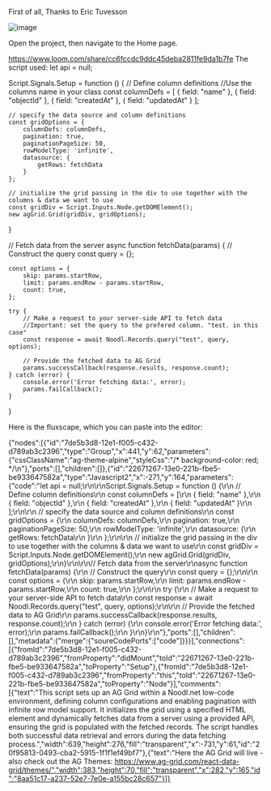 First of all, Thanks to Eric Tuvesson

![image](https://github.com/user-attachments/assets/18704e7f-5e1f-4d1e-849d-91bdc176a29f)


Open the project, then navigate to the Home page.

https://www.loom.com/share/cc6fccdc9ddc45deba2811fe9da1b7fe
The script used:
let api = null;

Script.Signals.Setup = function () {
    // Define column definitions
    //Use the columns name in your class
    const columnDefs = [
        { field: "name" },
        { field: "objectId" },
        { field: "createdAt" },
        { field: "updatedAt" }
    ];

    // specify the data source and column definitions
    const gridOptions = {
        columnDefs: columnDefs,
        pagination: true,
        paginationPageSize: 50,
        rowModelType: 'infinite',
        datasource: {
            getRows: fetchData
        }
    };

    // initialize the grid passing in the div to use together with the columns & data we want to use
    const gridDiv = Script.Inputs.Node.getDOMElement();
    new agGrid.Grid(gridDiv, gridOptions);
}

// Fetch data from the server
async function fetchData(params) {
    // Construct the query
    const query = {};

    const options = {
        skip: params.startRow,
        limit: params.endRow - params.startRow,
        count: true,
    };

    try {
        // Make a request to your server-side API to fetch data
        //Important: set the query to the prefered column. "test. in this case"
        const response = await Noodl.Records.query("test", query, options);

        // Provide the fetched data to AG Grid
        params.successCallback(response.results, response.count);
    } catch (error) {
        console.error('Error fetching data:', error);
        params.failCallback();
    }
}

Here is the fluxscape, which you can paste into the editor:

{"nodes":[{"id":"7de5b3d8-12e1-f005-c432-d789ab3c2396","type":"Group","x":441,"y":62,"parameters":{"cssClassName":"ag-theme-alpine","styleCss":"/* background-color: red; */\n"},"ports":[],"children":[]},{"id":"22671267-13e0-221b-fbe5-be933647582a","type":"Javascript2","x":-271,"y":164,"parameters":{"code":"let api = null;\r\n\r\nScript.Signals.Setup = function () {\r\n    // Define column definitions\r\n    const columnDefs = [\r\n        { field: \"name\" },\r\n        { field: \"objectId\" },\r\n        { field: \"createdAt\" },\r\n        { field: \"updatedAt\" }\r\n    ];\r\n\r\n    // specify the data source and column definitions\r\n    const gridOptions = {\r\n        columnDefs: columnDefs,\r\n        pagination: true,\r\n        paginationPageSize: 50,\r\n        rowModelType: 'infinite',\r\n        datasource: {\r\n            getRows: fetchData\r\n        }\r\n    };\r\n\r\n    // initialize the grid passing in the div to use together with the columns & data we want to use\r\n    const gridDiv = Script.Inputs.Node.getDOMElement();\r\n    new agGrid.Grid(gridDiv, gridOptions);\r\n}\r\n\r\n// Fetch data from the server\r\nasync function fetchData(params) {\r\n    // Construct the query\r\n    const query = {};\r\n\r\n    const options = {\r\n        skip: params.startRow,\r\n        limit: params.endRow - params.startRow,\r\n        count: true,\r\n    };\r\n\r\n    try {\r\n        // Make a request to your server-side API to fetch data\r\n        const response = await Noodl.Records.query(\"test\", query, options);\r\n\r\n        // Provide the fetched data to AG Grid\r\n        params.successCallback(response.results, response.count);\r\n    } catch (error) {\r\n        console.error('Error fetching data:', error);\r\n        params.failCallback();\r\n    }\r\n}\r\n"},"ports":[],"children":[],"metadata":{"merge":{"soureCodePorts":["code"]}}}],"connections":[{"fromId":"7de5b3d8-12e1-f005-c432-d789ab3c2396","fromProperty":"didMount","toId":"22671267-13e0-221b-fbe5-be933647582a","toProperty":"Setup"},{"fromId":"7de5b3d8-12e1-f005-c432-d789ab3c2396","fromProperty":"this","toId":"22671267-13e0-221b-fbe5-be933647582a","toProperty":"Node"}],"comments":[{"text":"This script sets up an AG Grid within a Noodl.net low-code environment, defining column configurations and enabling pagination with infinite row model support. It initializes the grid using a specified HTML element and dynamically fetches data from a server using a provided API, ensuring the grid is populated with the fetched records. The script handles both successful data retrieval and errors during the data fetching process.","width":639,"height":276,"fill":"transparent","x":-731,"y":61,"id":"20f95813-0493-cba2-5915-1f1f1ef49bf7"},{"text":"Here the AG Grid will live - also check out the AG Themes:  https://www.ag-grid.com/react-data-grid/themes/","width":383,"height":70,"fill":"transparent","x":282,"y":165,"id":"8aa51c17-a237-52e7-7e0e-a155bc28c657"}]}

